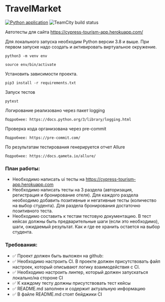 # TravelMarket
[![Python application](https://github.com/s-alexandrov/travel_market/actions/workflows/python-app.yml/badge.svg)](https://github.com/s-alexandrov/travel_market/actions/workflows/python-app.yml) ![TeamCity build status](http://188.120.227.87:8111/app/rest/builds/buildType:id:TravelMarket_Alexandrov/statusIcon.svg)

Автотесты для сайта https://cypress-tourism-app.herokuapp.com/

Для локального запуска необходим Python версии 3.8 и выше.
При первом запуске надо создать и активировать виртуальное окружение.

```angular2html
python3 -m venv env
```
```angular2html
source env/bin/activate
```

Установить зависимости проекта.

```angular2html
pip3 install -r requirements.txt
```

Запуск тестов

```angular2html
pytest
```

Логирование реализовано через пакет logging

```angular2html
Подробнее: https://docs.python.org/3/library/logging.html
```

Проверка кода организована через pre-commit

```angular2html
Подробнее: https://pre-commit.com/
```

По результатам тестирования генерируется отчет Allure

```angular2html
Подробнее: https://docs.qameta.io/allure/
```

### План работы:
- Необходимо написать ui тесты на https://cypress-tourism-app.herokuapp.com
- Необходимо написать тесты на  3 раздела (авторизация, регистрация и бронирование отеля). Для каждого раздела необходимо добавить позитивные и негативные тесты (количество на выбор студента). Для раздела бронирования достаточно позитивного теста.
- Необходимо составить к тестам тестовую документацию. В тест кейсах должны быть предварительные шаги (если это необходимо), шаги, ожидаемый результат. Как и где ее хранить остается на выбор студента.

### Требования:
- :white_check_mark: Проект должен быть выложен на github:
- :white_check_mark: Необходимо настроить CI. В проекте должен присутствовать файл настроек, который описывают логику взаимодействия с CI.
- :white_check_mark: Необходимо настроить линтер, который должен запускаться локально/на стороне CI
- :white_check_mark: К каждому тесту должны присутствовать тест кейсы
- :white_check_mark: README.md заполнен и содержит актуальную информацию
- :white_check_mark: В файле README.md стоят бейджики CI
